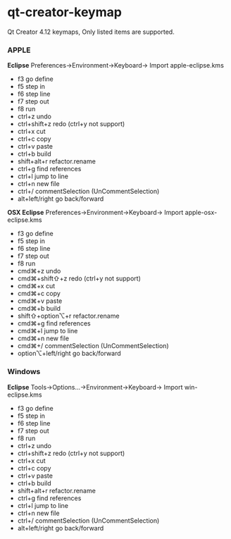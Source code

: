 # qt-creator-keymap

Qt Creator 4.12 keymaps, Only listed items are supported.

### APPLE 
**Eclipse** Preferences->Environment->Keyboard-> Import apple-eclipse.kms

- f3 go define
- f5 step in 
- f6 step line
- f7 step out
- f8 run
- ctrl+z undo
- ctrl+shift+z redo (ctrl+y not support)
- ctrl+x cut
- ctrl+c copy
- ctrl+v paste
- ctrl+b build
- shift+alt+r refactor.rename
- ctrl+g find references
- ctrl+l jump to line
- ctrl+n new file 
- ctrl+/ commentSelection (UnCommentSelection)
- alt+left/right go back/forward

**OSX Eclipse** Preferences->Environment->Keyboard-> Import apple-osx-eclipse.kms

- f3 go define
- f5 step in 
- f6 step line
- f7 step out
- f8 run
- cmd⌘+z undo
- cmd⌘+shift⇧+z redo (ctrl+y not support)
- cmd⌘+x cut
- cmd⌘+c copy
- cmd⌘+v paste
- cmd⌘+b build
- shift⇧+option⌥+r refactor.rename
- cmd⌘+g find references
- cmd⌘+l jump to line
- cmd⌘+n new file 
- cmd⌘+/ commentSelection (UnCommentSelection)
- option⌥+left/right go back/forward

### Windows 
**Eclipse** Tools->Options...->Environment->Keyboard-> Import win-eclipse.kms

- f3 go define
- f5 step in 
- f6 step line
- f7 step out
- f8 run
- ctrl+z undo
- ctrl+shift+z redo (ctrl+y not support)
- ctrl+x cut
- ctrl+c copy
- ctrl+v paste
- ctrl+b build
- shift+alt+r refactor.rename
- ctrl+g find references
- ctrl+l jump to line
- ctrl+n new file 
- ctrl+/ commentSelection (UnCommentSelection)
- alt+left/right go back/forward
